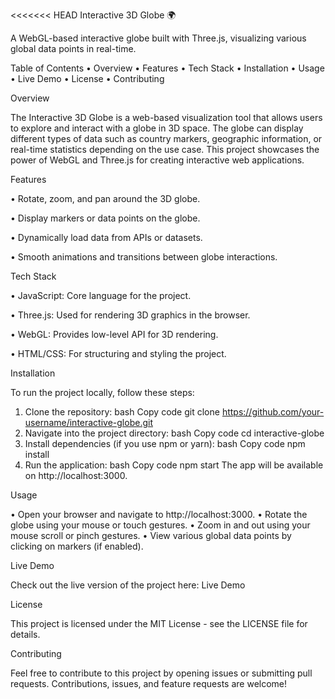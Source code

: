 <<<<<<< HEAD
Interactive 3D Globe 🌍

A WebGL-based interactive globe built with Three.js, visualizing various global data points in real-time.

Table of Contents
•	Overview
•	Features
•	Tech Stack
•	Installation
•	Usage
•	Live Demo
•	License
•	Contributing

Overview

The Interactive 3D Globe is a web-based visualization tool that allows users to explore and interact with a globe in 3D space. The globe can display different types of data such as country markers, geographic information, or real-time statistics depending on the use case. This project showcases the power of WebGL and Three.js for creating interactive web applications.

Features

•	Rotate, zoom, and pan around the 3D globe.

•	Display markers or data points on the globe.

•	Dynamically load data from APIs or datasets.

•	Smooth animations and transitions between globe interactions.

Tech Stack

•	JavaScript: Core language for the project.

•	Three.js: Used for rendering 3D graphics in the browser.

•	WebGL: Provides low-level API for 3D rendering.

•	HTML/CSS: For structuring and styling the project.


Installation

To run the project locally, follow these steps:

1.	Clone the repository:
bash
Copy code
git clone https://github.com/your-username/interactive-globe.git
2.	Navigate into the project directory:
bash
Copy code
cd interactive-globe
3.	Install dependencies (if you use npm or yarn):
bash
Copy code
npm install
4.	Run the application:
bash
Copy code
npm start
The app will be available on http://localhost:3000.


Usage

•	Open your browser and navigate to http://localhost:3000.
•	Rotate the globe using your mouse or touch gestures.
•	Zoom in and out using your mouse scroll or pinch gestures.
•	View various global data points by clicking on markers (if enabled).

Live Demo

Check out the live version of the project here: Live Demo

License

This project is licensed under the MIT License - see the LICENSE file for details.

Contributing

Feel free to contribute to this project by opening issues or submitting pull requests. Contributions, issues, and feature requests are welcome!
